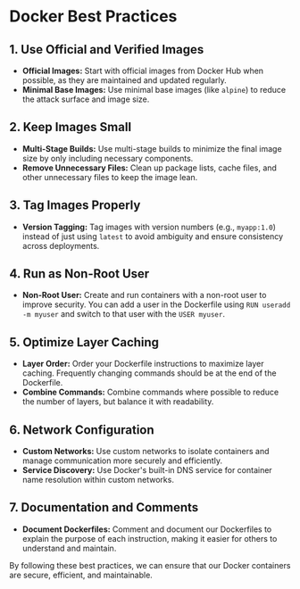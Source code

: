 # Docker Best Practices

## 1. Use Official and Verified Images
- **Official Images:** Start with official images from Docker Hub when possible, as they are maintained and updated regularly.
- **Minimal Base Images:** Use minimal base images (like `alpine`) to reduce the attack surface and image size.

## 2. Keep Images Small
- **Multi-Stage Builds:** Use multi-stage builds to minimize the final image size by only including necessary components.
- **Remove Unnecessary Files:** Clean up package lists, cache files, and other unnecessary files to keep the image lean.

## 3. Tag Images Properly
- **Version Tagging:** Tag images with version numbers (e.g., `myapp:1.0`) instead of just using `latest` to avoid ambiguity and ensure consistency across deployments.

## 4. Run as Non-Root User
- **Non-Root User:** Create and run containers with a non-root user to improve security. You can add a user in the Dockerfile using `RUN useradd -m myuser` and switch to that user with the `USER myuser`.

## 5. Optimize Layer Caching
- **Layer Order:** Order your Dockerfile instructions to maximize layer caching. Frequently changing commands should be at the end of the Dockerfile.
- **Combine Commands:** Combine commands where possible to reduce the number of layers, but balance it with readability.

## 6. Network Configuration
- **Custom Networks:** Use custom networks to isolate containers and manage communication more securely and efficiently.
- **Service Discovery:** Use Docker's built-in DNS service for container name resolution within custom networks.

## 7. Documentation and Comments
- **Document Dockerfiles:** Comment and document our Dockerfiles to explain the purpose of each instruction, making it easier for others to understand and maintain.

By following these best practices, we can ensure that our Docker containers are secure, efficient, and maintainable.